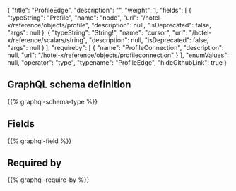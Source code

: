 {
  "title": "ProfileEdge",
  "description": "",
  "weight": 1,
  "fields": [
    {
      "typeString": "Profile",
      "name": "node",
      "url": "/hotel-x/reference/objects/profile",
      "description": null,
      "isDeprecated": false,
      "args": null
    },
    {
      "typeString": "String!",
      "name": "cursor",
      "url": "/hotel-x/reference/scalars/string",
      "description": null,
      "isDeprecated": false,
      "args": null
    }
  ],
  "requireby": [
    {
      "name": "ProfileConnection",
      "description": null,
      "url": "/hotel-x/reference/objects/profileconnection"
    }
  ],
  "enumValues": null,
  "operator": "type",
  "typename": "ProfileEdge",
  "hideGithubLink": true
}
## GraphQL schema definition

{{% graphql-schema-type %}}

## Fields

{{% graphql-field %}}

## Required by

{{% graphql-require-by %}}
